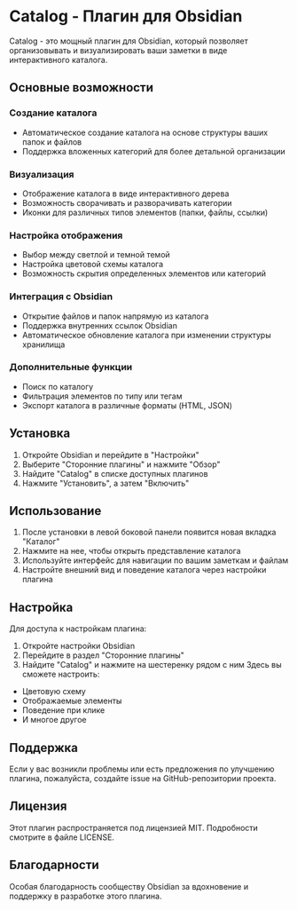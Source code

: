 # Catalog - Плагин для Obsidian
Catalog - это мощный плагин для Obsidian, который позволяет организовывать и визуализировать ваши заметки в виде интерактивного каталога.
## Основные возможности
### Создание каталога
- Автоматическое создание каталога на основе структуры ваших папок и файлов
- Поддержка вложенных категорий для более детальной организации
### Визуализация
- Отображение каталога в виде интерактивного дерева
- Возможность сворачивать и разворачивать категории
- Иконки для различных типов элементов (папки, файлы, ссылки)
### Настройка отображения
- Выбор между светлой и темной темой
- Настройка цветовой схемы каталога
- Возможность скрытия определенных элементов или категорий
### Интеграция с Obsidian
- Открытие файлов и папок напрямую из каталога
- Поддержка внутренних ссылок Obsidian
- Автоматическое обновление каталога при изменении структуры хранилища
### Дополнительные функции
- Поиск по каталогу
- Фильтрация элементов по типу или тегам
- Экспорт каталога в различные форматы (HTML, JSON)
## Установка
1. Откройте Obsidian и перейдите в "Настройки"
2. Выберите "Сторонние плагины" и нажмите "Обзор"
3. Найдите "Catalog" в списке доступных плагинов
4. Нажмите "Установить", а затем "Включить"
## Использование
1. После установки в левой боковой панели появится новая вкладка "Каталог"
2. Нажмите на нее, чтобы открыть представление каталога
3. Используйте интерфейс для навигации по вашим заметкам и файлам
4. Настройте внешний вид и поведение каталога через настройки плагина
## Настройка
Для доступа к настройкам плагина:
1. Откройте настройки Obsidian
2. Перейдите в раздел "Сторонние плагины"
3. Найдите "Catalog" и нажмите на шестеренку рядом с ним
Здесь вы сможете настроить:
- Цветовую схему
- Отображаемые элементы
- Поведение при клике
- И многое другое
## Поддержка
Если у вас возникли проблемы или есть предложения по улучшению плагина, пожалуйста, создайте issue на GitHub-репозитории проекта.
## Лицензия
Этот плагин распространяется под лицензией MIT. Подробности смотрите в файле LICENSE.
## Благодарности
Особая благодарность сообществу Obsidian за вдохновение и поддержку в разработке этого плагина.